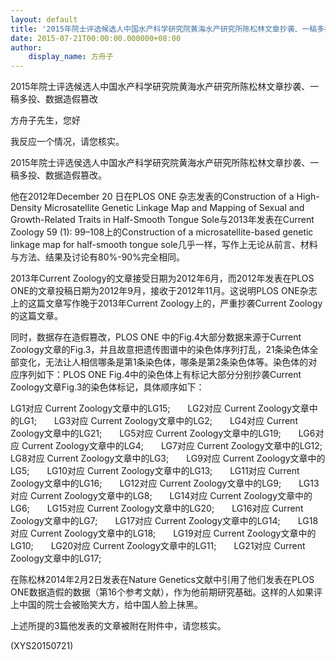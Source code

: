 ```yaml
---
layout: default
title: '2015年院士评选候选人中国水产科学研究院黄海水产研究所陈松林文章抄袭、一稿多投'
date: 2015-07-21T00:00:00.000000+08:00
author:
    display_name: 方舟子
---
```


2015年院士评选候选人中国水产科学研究院黄海水产研究所陈松林文章抄袭、一稿多投、数据造假篡改

方舟子先生，您好

我反应一个情况，请您核实。

2015年院士评选侯选人中国水产科学研究院黄海水产研究所陈松林文章抄袭、一稿多投、数据造假篡改。

他在2012年December 20 日在PLOS ONE 杂志发表的Construction of a High-Density Microsatellite Genetic Linkage Map and Mapping of Sexual and Growth-Related Traits in Half-Smooth Tongue Sole与2013年发表在Current Zoology 59 (1): 99–108上的Construction of a microsatellite-based genetic linkage map for half-smooth tongue sole几乎一样，写作上无论从前言、材料与方法、结果及讨论有80%-90%完全相同。

2013年Current Zoology的文章接受日期为2012年6月，而2012年发表在PLOS ONE的文章投稿日期为2012年9月，接收于2012年11月。这说明PLOS ONE杂志上的这篇文章写作晚于2013年Current Zoology上的，严重抄袭Current Zoology的这篇文章。

同时，数据存在造假篡改，PLOS ONE 中的Fig.4大部分数据来源于Current Zoology文章的Fig.3，并且故意把遗传图谱中的染色体序列打乱，21条染色体全部变化，无法让人相信哪条是第1条染色体，哪条是第2条染色体等。染色体的对应序列如下：PLOS ONE Fig.4中的染色体上有标记大部分分别抄袭Current Zoology文章Fig.3的染色体标记，具体顺序如下：

LG1对应 Current Zoology文章中的LG15;　　LG2对应 Current Zoology文章中的LG1;　　LG3对应 Current Zoology文章中的LG2;　　LG4对应 Current Zoology文章中的LG21;　　LG5对应 Current Zoology文章中的LG19;　　LG6对应 Current Zoology文章中的LG4;　　LG7对应 Current Zoology文章中的LG12;　　LG8对应 Current Zoology文章中的LG3;　　LG9对应 Current Zoology文章中的LG5;　　LG10对应 Current Zoology文章中的LG13;　　LG11对应 Current Zoology文章中的LG16;　　LG12对应 Current Zoology文章中的LG9;　　LG13对应 Current Zoology文章中的LG8;　　LG14对应 Current Zoology文章中的LG6;　　LG15对应 Current Zoology文章中的LG20;　　LG16对应 Current Zoology文章中的LG7;　　LG17对应 Current Zoology文章中的LG14;　　LG18对应 Current Zoology文章中的LG18;　　LG19对应 Current Zoology文章中的LG10;　　LG20对应 Current Zoology文章中的LG11;　　LG21对应 Current Zoology文章中的LG17;

在陈松林2014年2月2日发表在Nature Genetics文献中引用了他们发表在PLOS ONE数据造假的数据（第16个参考文献），作为他前期研究基础。这样的人如果评上中国的院士会被贻笑大方，给中国人脸上抹黑。

上述所提的3篇他发表的文章被附在附件中，请您核实。

(XYS20150721)

